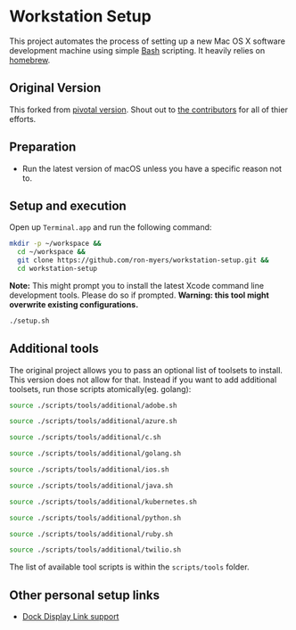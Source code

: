 # Workstation Setup

This project automates the process of setting up a new Mac OS X software development machine using simple [Bash](https://www.gnu.org/software/bash/) scripting. It heavily relies on [homebrew](https://brew.sh/).

## Original Version

This forked from [pivotal version](https://github.com/pivotal/workstation-setup/). Shout out to [the contributors](https://github.com/pivotal/workstation-setup/graphs/contributors) for all of thier efforts.

## Preparation

- Run the latest version of macOS unless you have a specific reason not to.

## Setup and execution
Open up `Terminal.app` and run the following command:

```sh
mkdir -p ~/workspace &&
  cd ~/workspace &&
  git clone https://github.com/ron-myers/workstation-setup.git &&
  cd workstation-setup
```

**Note:** This might prompt you to install the latest Xcode command line development tools. Please do so if prompted. 
**Warning: this tool might overwrite existing configurations.**

```sh
./setup.sh
```

## Additional tools

The original project allows you to pass an optional list of toolsets to install.  This version does not allow for that.  Instead if you want to add additional toolsets, run those scripts atomically(eg. golang):

```sh
source ./scripts/tools/additional/adobe.sh
```

```sh
source ./scripts/tools/additional/azure.sh
```

```sh
source ./scripts/tools/additional/c.sh
```

```sh
source ./scripts/tools/additional/golang.sh
```

```sh
source ./scripts/tools/additional/ios.sh
```

```sh
source ./scripts/tools/additional/java.sh
```

```sh
source ./scripts/tools/additional/kubernetes.sh
```

```sh
source ./scripts/tools/additional/python.sh
```

```sh
source ./scripts/tools/additional/ruby.sh
```

```sh
source ./scripts/tools/additional/twilio.sh
```

The list of available tool scripts is within the `scripts/tools` folder.

## Other personal setup links

* [Dock Display Link support](https://www.synaptics.com/products/displaylink-graphics/downloads/macos-connectivity-1.6?filetype=exe)
